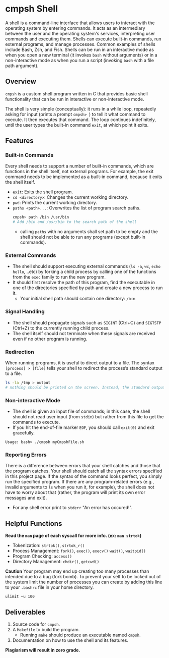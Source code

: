 # cmpsh Shell
A shell is a command-line interface that allows users to interact with the operating system by entering commands. It acts as an intermediary between the user and the operating system's services, interpreting user commands and executing them. Shells can execute built-in commands, run external programs, and manage processes. Common examples of shells include Bash, Zsh, and Fish. Shells can be run in an interactive mode as when you open a new terminal (it invokes `bash` without arguments) or in a non-interactive mode as when you run a script (invoking `bash` with a file path argument).

## Overview
`cmpsh` is a custom shell program written in C that provides basic shell functionality that can be run in interactive or non-interactive mode.

The shell is very simple (conceptually): it runs in a while loop, repeatedly asking for input (prints a prompt `cmpsh> `) to tell it what command to execute. It then executes that command. The loop continues indefinitely, until the user types the built-in command `exit`, at which point it exits.

## Features
### Built-in Commands

Every shell needs to support a number of built-in commands, which are functions in the shell itself, not external programs. For example, the exit command needs to be implemented as a built-in command, because it exits the shell itself.

- `exit`: Exits the shell program.
- `cd <directory>`: Changes the current working directory.
- `pwd`: Prints the current working directory.
- `paths <path>...`: Overwrites the list of program search paths.
    ```sh
    cmpsh> path /bin /usr/bin
    # Add /bin and /usr/bin to the search path of the shell
    ```
    - calling `paths` with no arguments shall set path to be empty and the shell should not be able to run any programs (except built-in commands).

### External Commands
- The shell should support executing external commands (`ls -a`, `wc`, `echo hello`, ..etc) by forking a child process by calling one of the functions from the `exec` family to run the new program.
- It should first resolve the path of this program, find the executable in one of the directories specified by path and create a new process to run it.
    - Your initial shell path should contain one directory: `/bin`


### Signal Handling
- The shell should propagate signals such as `SIGINT` (Ctrl+C) and `SIGTSTP` (Ctrl+Z) to the currently running child process.
- The shell itself should not terminate when these signals are received even if no other program is running.

### Redirection
When running programs, it is useful to direct output to a file. The syntax `[process] > [file]` tells your shell to redirect the process’s standard output to a file. 
```sh
ls -la /tmp > output 
# nothing should be printed on the screen. Instead, the standard output of the ls program should be rerouted to the file output
```

### Non-interactive Mode
- The shell is given an input file of commands; in this case, the shell should not read user input (from `stdin`) but rather from this file to get the commands to execute.
- If you hit the end-of-file marker `EOF`, you should call `exit(0)` and exit gracefully.
```
Usage: bash> ./cmpsh myCmpshFile.sh
```
### Reporting Errors
There is a difference between errors that your shell catches and those that the program catches. Your shell should catch all the syntax errors specified in this project page. If the syntax of the command looks perfect, you simply run the specified program. If there are any program-related errors (e.g., invalid arguments to `ls` when you run it, for example), the shell does not have to worry about that (rather, the program will print its own error messages and exit).
- For any shell error print to `stderr` "An error has occured!".

## Helpful Functions
**Read the `man` page of each syscall for more info. (ex: `man strtok`)**
- Tokenization: `strtok()`, `strtok_r()`
- Process Management: `fork()`, `exec()`, `execv()` `wait()`, `waitpid()`
- Program Checking: `access()`
- Directory Management: `chdir()`, `getcwd()`

**Caution**
Your program may end up creating too many processes than intended due to a bug (fork bomb). To prevent your self to be locked out of the system limit the number of processes you can create by adding this line to your `.bashrc` file in your home directory.

`ulimit –u 100`

## Deliverables
1. Source code for `cmpsh`.
2. A `Makefile` to build the program.
    - Running `make` should produce an executable named `cmpsh`.
3. Documentation on how to use the shell and its features.

**Plagiarism will result in zero grade.**